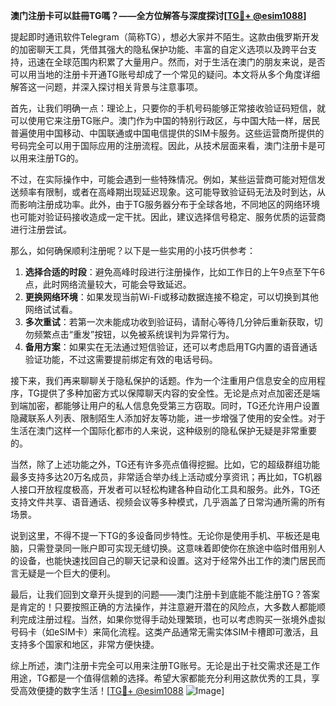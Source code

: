 **澳门注册卡可以註冊TG嗎？——全方位解答与深度探讨[[TG💪+ @esim1088](https://t.me/s/esim1088)]**

提起即时通讯软件Telegram（简称TG），想必大家并不陌生。这款由俄罗斯开发的加密聊天工具，凭借其强大的隐私保护功能、丰富的自定义选项以及跨平台支持，迅速在全球范围内积累了大量用户。然而，对于生活在澳门的朋友来说，是否可以用当地的注册卡开通TG账号却成了一个常见的疑问。本文将从多个角度详细解答这一问题，并深入探讨相关背景与注意事项。

首先，让我们明确一点：理论上，只要你的手机号码能够正常接收验证码短信，就可以使用它来注册TG账户。澳门作为中国的特别行政区，与中国大陆一样，居民普遍使用中国移动、中国联通或中国电信提供的SIM卡服务。这些运营商所提供的号码完全可以用于国际应用的注册流程。因此，从技术层面来看，澳门注册卡是可以用来注册TG的。

不过，在实际操作中，可能会遇到一些特殊情况。例如，某些运营商可能对短信发送频率有限制，或者在高峰期出现延迟现象。这可能导致验证码无法及时到达，从而影响注册成功率。此外，由于TG服务器分布于全球各地，不同地区的网络环境也可能对验证码接收造成一定干扰。因此，建议选择信号稳定、服务优质的运营商进行注册尝试。

那么，如何确保顺利注册呢？以下是一些实用的小技巧供参考：

1. **选择合适的时段**：避免高峰时段进行注册操作，比如工作日的上午9点至下午6点，此时网络流量较大，可能会导致延迟。
2. **更换网络环境**：如果发现当前Wi-Fi或移动数据连接不稳定，可以切换到其他网络试试看。
3. **多次重试**：若第一次未能成功收到验证码，请耐心等待几分钟后重新获取，切勿频繁点击“重发”按钮，以免被系统误判为异常行为。
4. **备用方案**：如果实在无法通过短信验证，还可以考虑启用TG内置的语音通话验证功能，不过这需要提前绑定有效的电话号码。

接下来，我们再来聊聊关于隐私保护的话题。作为一个注重用户信息安全的应用程序，TG提供了多种加密方式以保障聊天内容的安全性。无论是点对点加密还是端到端加密，都能够让用户的私人信息免受第三方窃取。同时，TG还允许用户设置隐藏联系人列表、限制陌生人添加好友等功能，进一步增强了使用的安全性。对于生活在澳门这样一个国际化都市的人来说，这种级别的隐私保护无疑是非常重要的。

当然，除了上述功能之外，TG还有许多亮点值得挖掘。比如，它的超级群组功能最多支持多达20万名成员，非常适合举办线上活动或分享资讯；再比如，TG机器人接口开放程度极高，开发者可以轻松构建各种自动化工具和服务。此外，TG还支持文件共享、语音通话、视频会议等多种模式，几乎涵盖了日常沟通所需的所有场景。

说到这里，不得不提一下TG的多设备同步特性。无论你是使用手机、平板还是电脑，只需登录同一账户即可实现无缝切换。这意味着即使你在旅途中临时借用别人的设备，也能快速找回自己的聊天记录和设置。这对于经常外出工作的澳门居民而言无疑是一个巨大的便利。

最后，让我们回到文章开头提到的问题——澳门注册卡到底能不能注册TG？答案是肯定的！只要按照正确的方法操作，并注意避开潜在的风险点，大多数人都能顺利完成注册过程。当然，如果你觉得手动处理繁琐，也可以考虑购买一张境外虚拟号码卡（如eSIM卡）来简化流程。这类产品通常无需实体SIM卡槽即可激活，且支持多个国家和地区，非常方便快捷。

综上所述，澳门注册卡完全可以用来注册TG账号。无论是出于社交需求还是工作用途，TG都是一个值得信赖的选择。希望大家都能充分利用这款优秀的工具，享受高效便捷的数字生活！[[TG💪+ @esim1088](https://t.me/s/esim1088) ![Image](https://i.postimg.cc/4NQfJmqS/Snipaste-2025-05-13-00-14-12.png)]